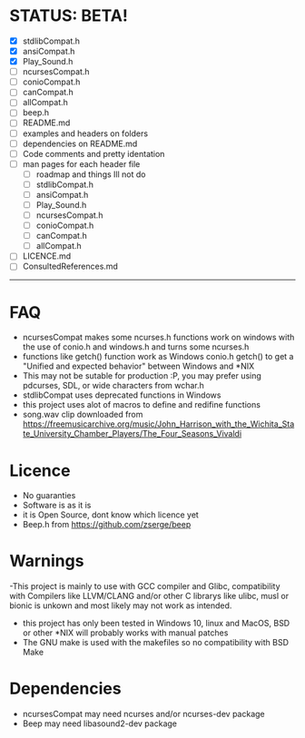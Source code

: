 # STATUS: BETA!

- [x] stdlibCompat.h
- [x] ansiCompat.h
- [x] Play_Sound.h
- [ ] ncursesCompat.h
- [ ] conioCompat.h
- [ ] canCompat.h
- [ ] allCompat.h
- [ ] beep.h
- [ ] README.md
- [ ] examples and headers on folders
- [ ] dependencies on README.md
- [ ] Code comments and pretty identation
- [ ] man pages for each header file
    - [ ] roadmap and things Ill not do 
    - [ ] stdlibCompat.h
    - [ ] ansiCompat.h
    - [ ] Play_Sound.h
    - [ ] ncursesCompat.h
    - [ ] conioCompat.h
    - [ ] canCompat.h
    - [ ] allCompat.h
- [ ] LICENCE.md
- [ ] ConsultedReferences.md

---

# FAQ
- ncursesCompat makes some ncurses.h functions work on windows with the use of conio.h and windows.h and turns some ncurses.h 
- functions like getch() function work as Windows conio.h getch() to get a "Unified and expected behavior" between Windows and *NIX
- This may not be sutable for production :P, you may prefer using pdcurses, SDL, or wide characters from wchar.h
- stdlibCompat uses deprecated functions in Windows
- this project uses alot of macros to define and redifine functions
- song.wav clip downloaded from https://freemusicarchive.org/music/John_Harrison_with_the_Wichita_State_University_Chamber_Players/The_Four_Seasons_Vivaldi

# Licence
- No guaranties
- Software is as it is
- it is Open Source, dont know which licence yet
- Beep.h from https://github.com/zserge/beep 

# Warnings
-This project is mainly to use with GCC compiler and Glibc, compatibility with Compilers like LLVM/CLANG and/or other C librarys like ulibc, musl or bionic is unkown and most likely may not work as intended. 

- this project has only been tested in Windows 10, linux and MacOS, BSD or other *NIX will probably works with manual patches
- The GNU make is used with the makefiles so no compatibility with BSD Make

# Dependencies
- ncursesCompat may need ncurses and/or ncurses-dev package
- Beep may need libasound2-dev package


